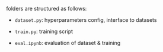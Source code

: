 folders are structured as follows:

* `dataset.py`: hyperparameters config, interface to datasets

* `train.py`: training script

* `eval.ipynb`: evaluation of dataset & training
